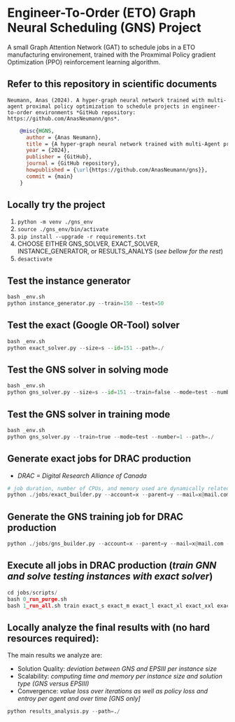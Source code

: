 # Engineer-To-Order (ETO) Graph Neural Scheduling (GNS) Project
A small Graph Attention Network (GAT) to schedule jobs in a ETO manufacturing environement, trained with the Proxmimal Policy gradient Optimization (PPO) reinforcement learning algorithm.

## Refer to this repository in scientific documents
`Neumann, Anas (2024). A hyper-graph neural network trained with multi-agent proximal policy optimization to schedule projects in engineer-to-order environments *GitHub repository: https://github.com/AnasNeumann/gns*.`

```bibtex
    @misc{HGNS,
      author = {Anas Neumann},
      title = {A hyper-graph neural network trained with multi-Agent proximal policy optimization to schedule projects in engineer-to-order environments},
      year = {2024},
      publisher = {GitHub},
      journal = {GitHub repository},
      howpublished = {\url{https://github.com/AnasNeumann/gns}},
      commit = {main}
    }
```

## Locally try the project
1. `python -m venv ./gns_env`
2. `source ./gns_env/bin/activate`
3. `pip install --upgrade -r requirements.txt`
4. CHOOSE EITHER GNS_SOLVER, EXACT_SOLVER, INSTANCE_GENERATOR, or RESULTS_ANALYS (_see bellow for the rest_)
5. `desactivate`

## Test the instance generator
```python
bash _env.sh
python instance_generator.py --train=150 --test=50
```

## Test the exact (Google OR-Tool) solver
```python
bash _env.sh
python exact_solver.py --size=s --id=151 --path=./
```

## Test the GNS solver in solving mode
```python
bash _env.sh
python gns_solver.py --size=s --id=151 --train=false --mode=test --number=1 --path=./ 
```

## Test the GNS solver in training mode
```python
bash _env.sh
python gns_solver.py --train=true --mode=test --number=1 --path=./
```

## Generate exact jobs for DRAC production
* _DRAC = Digital Research Alliance of Canada_
```python
# job duration, number of CPUs, and memory used are dynamically related to the instance size (no GPU/TPU for exact jobs)
python ./jobs/exact_builder.py --account=x --parent=y --mail=x@mail.com
```

## Generate the GNS training job for DRAC production
```python
python ./jobs/gns_builder.py --account=x --parent=y --mail=x@mail.com --time=50 --memory=16 --cpu=2 --number=1
```

## Execute all jobs in DRAC production (_train GNN and solve testing instances with exact solver_)
```python
cd jobs/scripts/
bash 0_run_purge.sh
bash 1_run_all.sh train exact_s exact_m exact_l exact_xl exact_xxl exact_xxxl
```

## Locally analyze the final results with (no hard resources required): 
The main results we analyze are:
* Solution Quality: _deviation between GNS and EPSIII per instance size_
* Scalability: _computing time and memory per instance size and solution type (GNS versus EPSIII)_
* Convergence: _value loss over iterations as well as policy loss and entroy per agent and over time [GNS only]_
```python
python results_analysis.py --path=./
```
